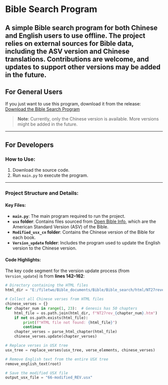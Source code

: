 # Bible Search Program

A simple Bible search program for both Chinese and English users to use offline.
The project relies on external sources for Bible data, including the ASV version and Chinese translations.
Contributions are welcome, and updates to support other versions may be added in the future.
---

## For General Users

If you just want to use this program, download it from the release:  
[Download the Bible Search Program](https://github.com/sczy111/Bible-search-program/releases/tag/Bible_search)

> **Note**: Currently, only the Chinese version is available. More versions might be added in the future.

---

## For Developers

### How to Use:
1. Download the source code.
2. Run `main.py` to execute the program.

---

### Project Structure and Details:

#### Key Files:
- **`main.py`**: The main program required to run the project.
- **`usx` folder**: Contains files sourced from [Open Bible Info](https://github.com/openbibleinfo/American-Standard-Version-Bible), which are the American Standard Version (ASV) of the Bible.
- **`Modified_usx_cn` folder**: Contains the Chinese version of the Bible for each book.
- **`Version_update` folder**: Includes the program used to update the English version to the Chinese version.


#### Code Highlights:
The key code segment for the version update process (from `Version_update`) is from **lines 142–162**:

```python
# Directory containing the HTML files
html_dir = "E:/filetwo/Bible_documents/Bible/Bible_search/html/NT27revelation/Chapter/"

# Collect all Chinese verses from HTML files
chinese_verses = {}
for chapter_num in range(1, 23):  # Genesis has 50 chapters
    html_file = os.path.join(html_dir, f"NT27rev_{chapter_num}.htm")
    if not os.path.exists(html_file):
        print(f"HTML file not found: {html_file}")
        continue
    chapter_verses = parse_html_chapter(html_file)
    chinese_verses.update(chapter_verses)

# Replace verses in USX tree
usx_tree = replace_verses(usx_tree, verse_elements, chinese_verses)

# Remove English text from the entire USX tree
remove_english_text(root)

# Save the modified USX file
output_usx_file = "66-modified_REV.usx" 


